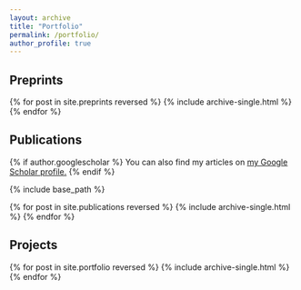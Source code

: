 ```yaml
---
layout: archive
title: "Portfolio"
permalink: /portfolio/
author_profile: true
---
```


## Preprints
{% for post in site.preprints reversed %}
  {% include archive-single.html %}
{% endfor %}

## Publications
{% if author.googlescholar %}
  You can also find my articles on <u><a href="{{author.googlescholar}}">my Google Scholar profile</a>.</u>
{% endif %}

{% include base_path %}

{% for post in site.publications reversed %}
  {% include archive-single.html %}
{% endfor %}

## Projects
{% for post in site.portfolio reversed %}
  {% include archive-single.html %}
{% endfor %}


